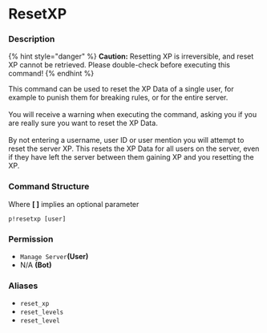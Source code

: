 # ResetXP

### Description

{% hint style="danger" %}
**Caution:** Resetting XP is irreversible, and reset XP cannot be retrieved. Please double-check before executing this command!&#x20;
{% endhint %}

This command can be used to reset the XP Data of a single user, for example to punish them for breaking rules, or for the entire server. \
\
You will receive a warning when executing the command, asking you if you are really sure you want to reset the XP Data.\
\
By not entering a username, user ID or user mention you will attempt to reset the server XP. This resets the XP Data for all users on the server, even if they have left the server between them gaining XP and you resetting the XP.

### Command Structure

Where **\[ ]** implies an optional parameter

```
p!resetxp [user]
```

### **Permission**

* `Manage Server`**(User)**
* N/A **(Bot)**

### Aliases

* `reset_xp`
* `reset_levels`
* `reset_level`

